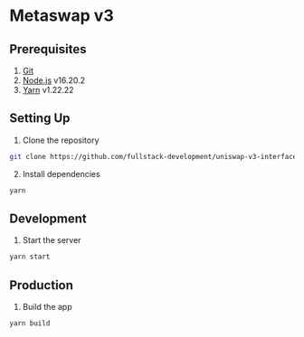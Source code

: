# Metaswap v3

## Prerequisites

1. [Git](https://git-scm.com)
2. [Node.js](https://nodejs.org/en) v16.20.2
3. [Yarn](https://classic.yarnpkg.com/lang/en) v1.22.22

## Setting Up

1. Clone the repository

```bash
git clone https://github.com/fullstack-development/uniswap-v3-interface.git
```

2. Install dependencies

```bash
yarn
```

## Development

1. Start the server

```bash
yarn start
```

## Production

1. Build the app

```bash
yarn build
```
